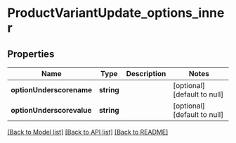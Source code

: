# ProductVariantUpdate_options_inner

## Properties
Name | Type | Description | Notes
------------ | ------------- | ------------- | -------------
**optionUnderscorename** | **string** |  | [optional] [default to null]
**optionUnderscorevalue** | **string** |  | [optional] [default to null]

[[Back to Model list]](../README.md#documentation-for-models) [[Back to API list]](../README.md#documentation-for-api-endpoints) [[Back to README]](../README.md)



